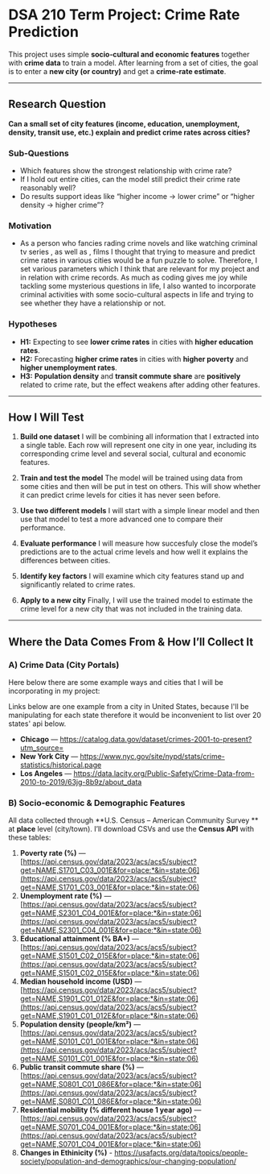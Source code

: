 # DSA 210 Term Project: Crime Rate Prediction

This project uses simple **socio‑cultural and economic features** together with **crime data** to train a model. After learning from a set of cities, the goal is to enter a **new city (or country)** and get a **crime‑rate estimate**.

---

## Research Question

**Can a small set of city features (income, education, unemployment, density, transit use, etc.) explain and predict crime rates across cities?**

### Sub‑Questions

* Which features show the strongest relationship with crime rate?
* If I hold out entire cities, can the model still predict their crime rate reasonably well?
* Do results support ideas like “higher income → lower crime” or “higher density → higher crime”?

### Motivation
* As a person who fancies rading crime novels and like watching criminal tv series , as well as , films  I thought that trying to measure and predict crime rates in various cities would be a fun puzzle to solve. Therefore, I set various parameters which I think that are relevant for my project and in relation with crime records. As much as coding gives me joy while tackling some mysterious questions in life, I also wanted to incorporate criminal activities with some socio-cultural aspects in life and trying to see whether they have a relationship or not.

### Hypotheses

* **H1:** Expecting to see **lower crime rates** in cities with **higher education rates**.
* **H2:** Forecasting **higher crime rates** in cities with **higher poverty** and **higher unemployment rates**.
* **H3:** **Population density** and **transit commute share** are **positively** related to crime rate, but the effect weakens after adding other features. 

---

## How I Will Test

1. **Build one dataset**
   I will be combining all information that I extracted into a single table.
   Each row will represent one city in one year, including its corresponding crime level and several social, cultural and economic features.

2. **Train and test the model**
   The model will be trained using data from some cities and then will be put in test on others.
   This will show whether it can predict crime levels for cities it has never seen before.

3. **Use two different models**
   I will start with a simple linear model and then use that model to test a more advanced one to compare their performance.

4. **Evaluate performance**
   I will measure how succesfuly close the model’s predictions are to the actual crime levels and how well it explains the differences between cities.

5. **Identify key factors**
   I will examine which city features stand up and significantly related to crime rates.

6. **Apply to a new city**
   Finally, I will use the trained model to estimate the crime level for a new city that was not included in the training data.
   
---

## Where the Data Comes From & How I’ll Collect It


### A) Crime Data (City Portals)

Here below there are some example ways and cities that I will be incorporating in my project:

Links below are one example from a city in United States, because I'll be manipulating for each state therefore it would be inconvenient to list over 20 states' api below.

* **Chicago** — https://catalog.data.gov/dataset/crimes-2001-to-present?utm_source=
* **New York City** — https://www.nyc.gov/site/nypd/stats/crime-statistics/historical.page
* **Los Angeles** — https://data.lacity.org/Public-Safety/Crime-Data-from-2010-to-2019/63jg-8b9z/about_data


### B) Socio‑economic & Demographic Features 

All data collected through **U.S. Census – American Community Survey ** at **place** level (city/town). I’ll download CSVs and use the **Census API** with these tables:


1. **Poverty rate (%)** — [https://api.census.gov/data/2023/acs/acs5/subject?get=NAME,S1701_C03_001E&for=place:*&in=state:06](https://api.census.gov/data/2023/acs/acs5/subject?get=NAME,S1701_C03_001E&for=place:*&in=state:06)
2. **Unemployment rate (%)** — [https://api.census.gov/data/2023/acs/acs5/subject?get=NAME,S2301_C04_001E&for=place:*&in=state:06](https://api.census.gov/data/2023/acs/acs5/subject?get=NAME,S2301_C04_001E&for=place:*&in=state:06)
3. **Educational attainment (% BA+)** — [https://api.census.gov/data/2023/acs/acs5/subject?get=NAME,S1501_C02_015E&for=place:*&in=state:06](https://api.census.gov/data/2023/acs/acs5/subject?get=NAME,S1501_C02_015E&for=place:*&in=state:06)
4. **Median household income (USD)** — [https://api.census.gov/data/2023/acs/acs5/subject?get=NAME,S1901_C01_012E&for=place:*&in=state:06](https://api.census.gov/data/2023/acs/acs5/subject?get=NAME,S1901_C01_012E&for=place:*&in=state:06)
5. **Population density (people/km²)** — [https://api.census.gov/data/2023/acs/acs5/subject?get=NAME,S0101_C01_001E&for=place:*&in=state:06](https://api.census.gov/data/2023/acs/acs5/subject?get=NAME,S0101_C01_001E&for=place:*&in=state:06)
6. **Public transit commute share (%)** — [https://api.census.gov/data/2023/acs/acs5/subject?get=NAME,S0801_C01_086E&for=place:*&in=state:06](https://api.census.gov/data/2023/acs/acs5/subject?get=NAME,S0801_C01_086E&for=place:*&in=state:06)
7. **Residential mobility (% different house 1 year ago)** — [https://api.census.gov/data/2023/acs/acs5/subject?get=NAME,S0701_C04_001E&for=place:*&in=state:06](https://api.census.gov/data/2023/acs/acs5/subject?get=NAME,S0701_C04_001E&for=place:*&in=state:06)
8. **Changes in Ethinicity (%)** - https://usafacts.org/data/topics/people-society/population-and-demographics/our-changing-population/
